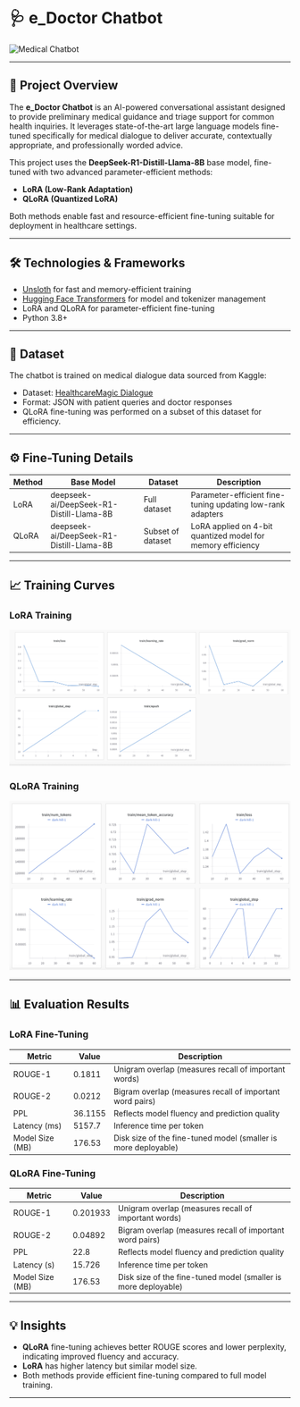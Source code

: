 # 🩺 e_Doctor Chatbot

![Medical Chatbot](https://img.shields.io/badge/AI-Medical%20Chatbot-blue?style=for-the-badge&logo=chatbot)

---

## 🚀 Project Overview

The **e_Doctor Chatbot** is an AI-powered conversational assistant designed to provide preliminary medical guidance and triage support for common health inquiries. It leverages state-of-the-art large language models fine-tuned specifically for medical dialogue to deliver accurate, contextually appropriate, and professionally worded advice.

This project uses the **DeepSeek-R1-Distill-Llama-8B** base model, fine-tuned with two advanced parameter-efficient methods:

- **LoRA (Low-Rank Adaptation)**
- **QLoRA (Quantized LoRA)**

Both methods enable fast and resource-efficient fine-tuning suitable for deployment in healthcare settings.

---

## 🛠️ Technologies & Frameworks

- [Unsloth](https://github.com/unslothai/unsloth) for fast and memory-efficient training
- [Hugging Face Transformers](https://huggingface.co/docs/transformers/index) for model and tokenizer management
- LoRA and QLoRA for parameter-efficient fine-tuning
- Python 3.8+

---

## 📂 Dataset

The chatbot is trained on medical dialogue data sourced from Kaggle:

- Dataset: [HealthcareMagic Dialogue](https://www.kaggle.com/datasets/hrezaeiyork/meddialogue/data?select=healthcaremagic_dialogue_1.txt)
- Format: JSON with patient queries and doctor responses
- QLoRA fine-tuning was performed on a subset of this dataset for efficiency.

---

## ⚙️ Fine-Tuning Details

| Method | Base Model | Dataset | Description |
|--------|------------|---------|-------------|
| LoRA   | deepseek-ai/DeepSeek-R1-Distill-Llama-8B | Full dataset | Parameter-efficient fine-tuning updating low-rank adapters |
| QLoRA  | deepseek-ai/DeepSeek-R1-Distill-Llama-8B | Subset of dataset | LoRA applied on 4-bit quantized model for memory efficiency |

---

## 📈 Training Curves

### LoRA Training

<img src="images/lora_training_curve.png" alt="LoRA Training Curves" width="600"/>

### QLoRA Training

<img src="images/qlora_training_curve.png" alt="QLoRA Training Curves" width="600"/>

---

## 📊 Evaluation Results

### LoRA Fine-Tuning

| Metric          | Value   | Description                                                    |
|-----------------|---------|----------------------------------------------------------------|
| ROUGE-1         | 0.1811  | Unigram overlap (measures recall of important words)           |
| ROUGE-2         | 0.0212  | Bigram overlap (measures recall of important word pairs)       |
| PPL             | 36.1155 | Reflects model fluency and prediction quality                  |
| Latency (ms)    | 5157.7  | Inference time per token                                       |
| Model Size (MB) | 176.53  | Disk size of the fine-tuned model (smaller is more deployable) |

### QLoRA Fine-Tuning

| Metric          | Value    | Description                                                    |
|-----------------|----------|----------------------------------------------------------------|
| ROUGE-1         | 0.201933 | Unigram overlap (measures recall of important words)           |
| ROUGE-2         | 0.04892  | Bigram overlap (measures recall of important word pairs)       |
| PPL             | 22.8     | Reflects model fluency and prediction quality                  |
| Latency (s)     | 15.726   | Inference time per token                                       |
| Model Size (MB) | 176.53   | Disk size of the fine-tuned model (smaller is more deployable) |

---

## 💡 Insights

- **QLoRA** fine-tuning achieves better ROUGE scores and lower perplexity, indicating improved fluency and accuracy.
- **LoRA** has higher latency but similar model size.
- Both methods provide efficient fine-tuning compared to full model training.

---


